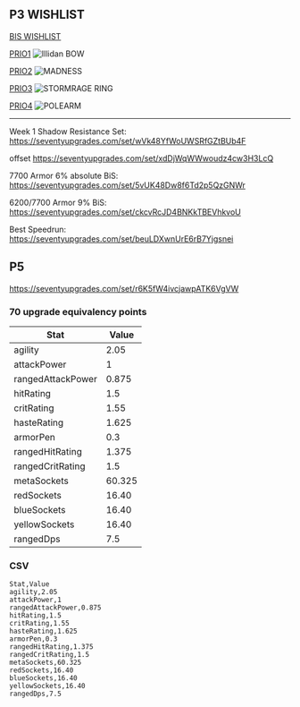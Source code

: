 ## P3 WISHLIST
   
[BIS WISHLIST](https://seventyupgrades.com/set/gLwwnGBk8FMqHqkJd7vn2N)

[PRIO1](https://tbc.wowhead.com/item=32336/black-bow-of-the-betrayer)
![Illidan BOW](https://wow.zamimg.com/images/wow/icons/large/inv_weapon_bow_31.jpg)

[PRIO2](https://tbc.wowhead.com/item=32505/madness-of-the-betrayer)
![MADNESS](https://wow.zamimg.com/images/wow/icons/large/spell_shadow_charm.jpg)

[PRIO3](https://tbc.wowhead.com/item=32497/stormrage-signet-ring)
![STORMRAGE RING](https://wow.zamimg.com/images/wow/icons/large/inv_jewelry_ring_67.jpg)

[PRIO4](https://tbc.wowhead.com/item=32248/halberd-of-desolation)
![POLEARM](https://wow.zamimg.com/images/wow/icons/large/inv_weapon_halberd_20.jpg)

---


Week 1 Shadow Resistance Set: https://seventyupgrades.com/set/wVk48YfWoUWSRfGZtBUb4F

offset https://seventyupgrades.com/set/xdDjWqWWwoudz4cw3H3LcQ

7700 Armor 6% absolute BiS: https://seventyupgrades.com/set/5vUK48Dw8f6Td2p5QzGNWr

6200/7700 Armor 9% BiS: https://seventyupgrades.com/set/ckcvRcJD4BNKkTBEVhkvoU

Best Speedrun: https://seventyupgrades.com/set/beuLDXwnUrE6rB7Yjgsnei

## P5
https://seventyupgrades.com/set/r6K5fW4ivcjawpATK6VgVW


### 70 upgrade equivalency points


| Stat | Value |
| ---  | --- |
| agility | 2.05 |
|attackPower | 1 |
|rangedAttackPower|0.875|
|hitRating|1.5|
|critRating|1.55|
|hasteRating|1.625|
|armorPen|0.3|
|rangedHitRating|1.375|
|rangedCritRating|1.5|
|metaSockets|60.325|
|redSockets|16.40|
|blueSockets|16.40|
|yellowSockets|16.40|
|rangedDps|7.5|


### CSV
```
Stat,Value
agility,2.05
attackPower,1
rangedAttackPower,0.875
hitRating,1.5
critRating,1.55
hasteRating,1.625
armorPen,0.3
rangedHitRating,1.375
rangedCritRating,1.5
metaSockets,60.325
redSockets,16.40
blueSockets,16.40
yellowSockets,16.40
rangedDps,7.5
```
